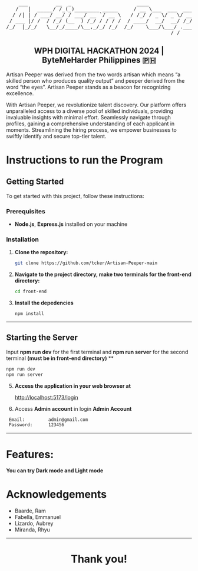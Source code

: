 <div align="center">

<pre align="center">
    ___         __  _                     ____                           
   /   |  _____/ /_(_)________ _____     / __ \___  ___  ____  ___  _____
  / /| | / ___/ __/ / ___/ __ `/ __ \   / /_/ / _ \/ _ \/ __ \/ _ \/ ___/
 / ___ |/ /  / /_/ (__  ) /_/ / / / /  / ____/  __/  __/ /_/ /  __/ /    
/_/  |_/_/   \__/_/____/\__,_/_/ /_/  /_/    \___/\___/ .___/\___/_/     
                                                     /_/                                                                                                                             
</pre>
</div>
                                                                                            

<div align="center">
<h2>WPH DIGITAL HACKATHON 2024 | ByteMeHarder Philippines 🇵🇭</h2>
</div>

<p>Artisan Peeper was derived from the two words artisan which means “a skilled person who produces quality output” and peeper derived from the word “the eyes”. Artisan Peeper stands as a beacon for recognizing excellence.

With Artisan Peeper, we revolutionize talent discovery. Our platform offers unparalleled access to a diverse pool of skilled individuals, providing invaluable insights with minimal effort. Seamlessly navigate through profiles, gaining a comprehensive understanding of each applicant in moments. Streamlining the hiring process, we empower businesses to swiftly identify and secure top-tier talent.
</p>

 


# Instructions to run the Program
## Getting Started

To get started with this project, follow these instructions:
### Prerequisites

- **Node.js**, **Express.js** installed on your machine
  
### Installation

1. **Clone the repository:**

   ```bash
   git clone https://github.com/tcker/Artisan-Peeper-main
   ```

2. **Navigate to the project directory, make two terminals for the front-end directory:**

   ```bash
   cd front-end
   ```

3. **Install the depedencies**

   ```bash
   npm install
   ```
<hr>

## Starting the Server

 Input **npm run dev** for the first terminal and **npm run server** for the second terminal **(must be in front-end directory)**
**
   ```bash
   npm run dev
   npm run server
   ```
5. **Access the application in your web browser at**
  
   [http://localhost:5173/login](http://localhost:5173/login)

6. Access **Admin account** in login **Admin Account**

  ```bash
   Email:         admin@gmail.com
   Password:      123456
   ```
<hr>

# Features:

**You can try Dark mode and Light mode**

# Acknowledgements

- Baarde, Ram <br>
- Fabella, Emmanuel <br> 
- Lizardo, Aubrey <br>
- Miranda, Rhyu <br>

<hr>

<div align="center">
<h1>Thank you!</h1>
</div>






